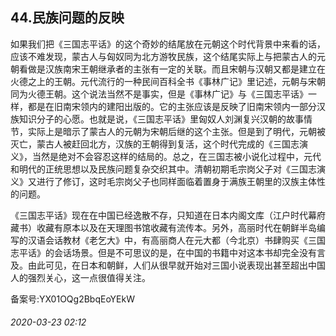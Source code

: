 ## 44.民族问题的反映


 如果我们把《三国志平话》的这个奇妙的结尾放在元朝这个时代背景中来看的话，应该不难发现，蒙古人与匈奴同为北方游牧民族，这个结尾实际上与把蒙古人的元朝看做是汉族南宋王朝继承者的主张有一定的关联。而且宋朝与汉朝又都是建立在火德之上的王朝。元代流行的一种民间百科全书《事林广记》里记述，元朝与宋朝同为火德王朝。这个说法当然不是事实，但是《事林广记》与《三国志平话》一样，都是在旧南宋领内的建阳出版的。它的主张应该是反映了旧南宋领内一部分汉族知识分子的心愿。也就是说，《三国志平话》里匈奴人刘渊复兴汉朝的故事情节，实际上是暗示了蒙古人的元朝为宋朝后继的这个主张。但是到了明代，元朝被灭亡，蒙古人被赶回北方，汉族的王朝得到复活，这个时代完成的《三国志演义》，当然是绝对不会容忍这样的结局的。总之，在三国志被小说化过程中，元代和明代的正统思想以及民族问题复杂交织其中。清朝初期毛宗岗父子对《三国志演义》又进行了修订，这时毛宗岗父子也同样面临着置身于满族王朝里的汉族主体性的问题。
 



 《三国志平话》现在在中国已经逸散不存，只知道在日本内阁文库（江户时代幕府藏书）收藏有原本以及在天理图书馆收藏有流传本。另外，高丽时代在朝鲜半岛编写的汉语会话教材《老乞大》中，有高丽商人在元大都（今北京）书肆购买《三国志平话》的会话场景。但是不可思议的是，在中国的书籍中对这本书却完全没有言及。由此可见，在日本和朝鲜，人们从很早就开始对三国小说表现出甚至超出中国人的强烈关心，这一点很值得关注。
 



备案号:YX01OQg2BbqEoYEkW


###### 2020-03-23 02:12
